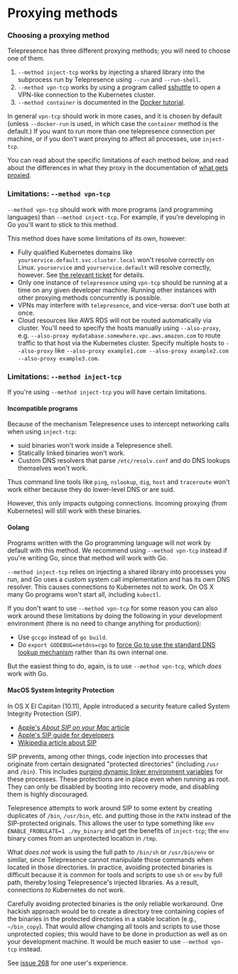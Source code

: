 # Proxying methods

### Choosing a proxying method

Telepresence has three different proxying methods; you will need to choose one of them.

1. `--method inject-tcp` works by injecting a shared library into the subprocess run by Telepresence using `--run` and `--run-shell`.
2. `--method vpn-tcp` works by using a program called [sshuttle](https://sshuttle.readthedocs.io) to open a VPN-like connection to the Kubernetes cluster.
3. `--method container` is documented in the [Docker tutorial](/tutorials/docker.html).

In general `vpn-tcp` should work in more cases, and it is chosen by default (unless `--docker-run` is used, in which case the `container` method is the default.)
If you want to run more than one telepresence connection per machine, or if you don't want proxying to affect all processes, use `inject-tcp`.

You can read about the specific limitations of each method below, and read about the differences in what they proxy in the documentation of [what gets proxied](/reference/proxying.html).

### Limitations: `--method vpn-tcp`

`--method vpn-tcp` should work with more programs (and programming languages) than `--method inject-tcp`.
For example, if you're developing in Go you'll want to stick to this method.

This method does have some limitations of its own, however:

* Fully qualified Kubernetes domains like `yourservice.default.svc.cluster.local` won't resolve correctly on Linux.
  `yourservice` and `yourservice.default` will resolve correctly, however.
  See [the relevant ticket](https://github.com/datawire/telepresence/issues/161) for details.
* Only one instance of `telepresence` using `vpn-tcp` should be running at a time on any given developer machine. Running other
  instances with other proxying methods concurrently is possible.
* VPNs may interfere with `telepresence`, and vice-versa: don't use both at once.
* Cloud resources like AWS RDS will not be routed automatically via cluster.
  You'll need to specify the hosts manually using `--also-proxy`, e.g. `--also-proxy mydatabase.somewhere.vpc.aws.amazon.com` to route traffic to that host via the Kubernetes cluster. Specify multiple hosts to `--also-proxy` like `--also-proxy example1.com --also-proxy example2.com --also-proxy example3.com`. 

### Limitations: `--method inject-tcp`

If you're using `--method inject-tcp` you will have certain limitations.

#### Incompatible programs

Because of the mechanism Telepresence uses to intercept networking calls when using `inject-tcp`:

* suid binaries won't work inside a Telepresence shell.
* Statically linked binaries won't work.
* Custom DNS resolvers that parse `/etc/resolv.conf` and do DNS lookups themselves won't work.

Thus command line tools like `ping`, `nslookup`, `dig`, `host` and `traceroute` won't work either because they do lower-level DNS or are suid.

However, this only impacts outgoing connections.
Incoming proxying (from Kubernetes) will still work with these binaries.

#### Golang

Programs written with the Go programming language will not work by default with this method.
We recommend using `--method vpn-tcp` instead if you're writing Go, since that method will work with Go.

`--method inject-tcp` relies on injecting a shared library into processes you run, and Go uses a custom system call implementation and has its own DNS resolver.
This causes connections *to* Kubernetes not to work.
On OS X many Go programs won't start all, including `kubectl`.

If you don't want to use `--method vpn-tcp` for some reason you can also work around these limitations by doing the following in your development environment (there is no need to change anything for production):

* Use `gccgo` instead of `go build`.
* Do `export GODEBUG=netdns=cgo` to [force Go to use the standard DNS lookup mechanism](https://golang.org/pkg/net/#hdr-Name_Resolution) rather than its own internal one.

But the easiest thing to do, again, is to use `--method vpn-tcp`, which *does* work with Go.

#### MacOS System Integrity Protection

In OS X El Capitan (10.11), Apple introduced a security feature called System Integrity Protection (SIP).

* [Apple's _About SIP on your Mac_ article](https://support.apple.com/en-us/HT204899)
* [Apple's SIP guide for developers](https://developer.apple.com/library/content/documentation/Security/Conceptual/System_Integrity_Protection_Guide/Introduction/Introduction.html#//apple_ref/doc/uid/TP40016462-CH1-DontLinkElementID_15)
* [Wikipedia article about SIP](https://en.wikipedia.org/wiki/System_Integrity_Protection)

SIP prevents, among other things, code injection into processes that originate from certain designated "protected directories" (including `/usr` and `/bin`). This includes [purging dynamic linker environment variables](https://developer.apple.com/library/content/documentation/Security/Conceptual/System_Integrity_Protection_Guide/RuntimeProtections/RuntimeProtections.html) for these processes. These protections are in place even when running as root. They can only be disabled by booting into recovery mode, and disabling them is highly discouraged.

Telepresence attempts to work around SIP to some extent by creating duplicates of `/bin`, `/usr/bin`, etc. and putting those in the `PATH` instead of the SIP-protected originals. This allows the user to type something like `env ENABLE_FROBULATE=1 ./my_binary` and get the benefits of `inject-tcp`; the `env` binary comes from an unprotected location in `/tmp`.

What _does not_ work is using the full path to `/bin/sh` or `/usr/bin/env` or similar, since Telepresence cannot manipulate those commands when located in those directories. In practice, avoiding protected binaries is difficult because it is common for tools and scripts to use `sh` or `env` by full path, thereby losing Telepresence's injected libraries. As a result, connections _to_ Kubernetes do not work.

Carefully avoiding protected binaries is the only reliable workaround. One hackish approach would be to create a directory tree containing copies of the binaries in the protected directories in a stable location (e.g., `~/bin_copy`). That would allow changing all tools and scripts to use those unprotected copies; this would have to be done in production as well as on your development machine. It would be much easier to use `--method vpn-tcp` instead.

See [issue 268](https://github.com/datawire/telepresence/issues/268) for one user's experience.
